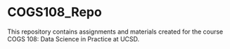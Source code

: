 # COGS108_Repo
This repository contains assignments and materials created for the course COGS 108: Data Science in Practice at UCSD.
